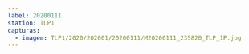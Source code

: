```yaml
---
label: 20200111
station: TLP1
capturas:
  - imagem: TLP1/2020/202001/20200111/M20200111_235820_TLP_1P.jpg
---
```


